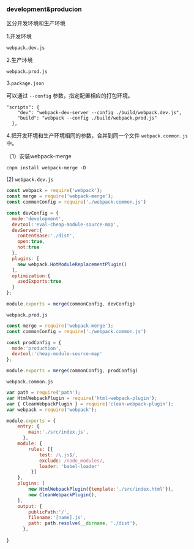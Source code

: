 ### development&producion

区分开发环境和生产环境

1.开发环境

`webpack.dev.js`

2.生产环境

`webpack.prod.js`

3.`package.json`

可以通过 `--config` 参数，指定配置相应的打包环境。

```
"scripts": {
    "dev": "webpack-dev-server --config ./build/webpack.dev.js",
    "build": "webpack --config ./build/webpack.prod.js"
  },
```

4.把开发环境和生产环境相同的参数，合并到同一个文件 `webpack.common.js` 中。

（1）安装webpack-merge

```
cnpm install webpack-merge -D
```

(2) `webpack.dev.js`

```js
const webpack = require('webpack');
const merge = require('webpack-merge');
const commonConfig = require('./webpack.common.js')

const devConfig = {
  mode:'development',
  devtool:'eval-cheap-module-source-map',
  devServer:{
    contentBase:'./dist',
    open:true,
    hot:true
  },
  plugins: [
    new webpack.HotModuleReplacementPlugin()
  ],
  optimization:{
    usedExports:true
  }
};

module.exports = merge(commonConfig, devConfig)
```

`webpack.prod.js`

```js
const merge = require('webpack-merge');
const commonConfig = require('./webpack.common.js')

const prodConfig = {
  mode:'production',
  devtool:'cheap-module-source-map'
};

module.exports = merge(commonConfig, prodConfig)
```

`webpack.common.js`

```js
var path = require('path');
var HtmlWebpackPlugin = require('html-webpack-plugin');
var { CleanWebpackPlugin } = require('clean-webpack-plugin');
var webpack = require('webpack');

module.exports = {
    entry: {
        main:'./src/index.js',
      },
    module: {
        rules: [{ 
            test: /\.js$/, 
            exclude: /node_modules/, 
            loader: 'babel-loader'
         }]
    },
    plugins: [
        new HtmlWebpackPlugin({template:'./src/index.html'}),
        new CleanWebpackPlugin(),
    ],
    output: {
        publicPath:'/',
        filename:'[name].js',
        path: path.resolve(__dirname, './dist'),
      },
      
}
```


